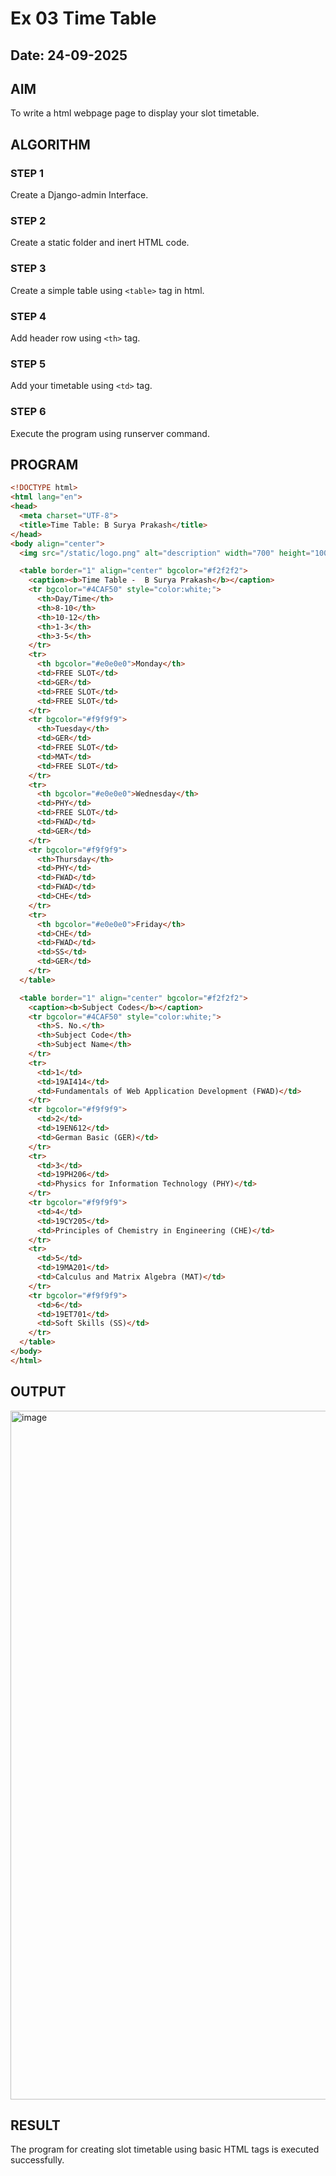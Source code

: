 # Ex 03 Time Table
## Date: 24-09-2025

## AIM
To write a html webpage page to display your slot timetable.

## ALGORITHM
### STEP 1
Create a Django-admin Interface.

### STEP 2
Create a static folder and inert HTML code.

### STEP 3
Create a simple table using ```<table>``` tag in html.

### STEP 4
Add header row using ```<th>``` tag.

### STEP 5
Add your timetable using ```<td>``` tag.

### STEP 6
Execute the program using runserver command.

## PROGRAM
```html
<!DOCTYPE html>
<html lang="en">
<head>
  <meta charset="UTF-8">
  <title>Time Table: B Surya Prakash</title>
</head>
<body align="center">
  <img src="/static/logo.png" alt="description" width="700" height="100">

  <table border="1" align="center" bgcolor="#f2f2f2">
    <caption><b>Time Table -  B Surya Prakash</b></caption>
    <tr bgcolor="#4CAF50" style="color:white;">
      <th>Day/Time</th>
      <th>8-10</th>
      <th>10-12</th>
      <th>1-3</th>
      <th>3-5</th>
    </tr>
    <tr>
      <th bgcolor="#e0e0e0">Monday</th>
      <td>FREE SLOT</td>
      <td>GER</td>
      <td>FREE SLOT</td>
      <td>FREE SLOT</td>
    </tr>
    <tr bgcolor="#f9f9f9">
      <th>Tuesday</th>
      <td>GER</td>
      <td>FREE SLOT</td>
      <td>MAT</td>
      <td>FREE SLOT</td>
    </tr>
    <tr>
      <th bgcolor="#e0e0e0">Wednesday</th>
      <td>PHY</td>
      <td>FREE SLOT</td>
      <td>FWAD</td>
      <td>GER</td>
    </tr>
    <tr bgcolor="#f9f9f9">
      <th>Thursday</th>
      <td>PHY</td>
      <td>FWAD</td>
      <td>FWAD</td>
      <td>CHE</td>
    </tr>
    <tr>
      <th bgcolor="#e0e0e0">Friday</th>
      <td>CHE</td>
      <td>FWAD</td>
      <td>SS</td>
      <td>GER</td>
    </tr>
  </table>

  <table border="1" align="center" bgcolor="#f2f2f2">
    <caption><b>Subject Codes</b></caption>
    <tr bgcolor="#4CAF50" style="color:white;">
      <th>S. No.</th>
      <th>Subject Code</th>
      <th>Subject Name</th>
    </tr>
    <tr>
      <td>1</td>
      <td>19AI414</td>
      <td>Fundamentals of Web Application Development (FWAD)</td>
    </tr>
    <tr bgcolor="#f9f9f9">
      <td>2</td>
      <td>19EN612</td>
      <td>German Basic (GER)</td>
    </tr>
    <tr>
      <td>3</td>
      <td>19PH206</td>
      <td>Physics for Information Technology (PHY)</td>
    </tr>
    <tr bgcolor="#f9f9f9">
      <td>4</td>
      <td>19CY205</td>
      <td>Principles of Chemistry in Engineering (CHE)</td>
    </tr>
    <tr>
      <td>5</td>
      <td>19MA201</td>
      <td>Calculus and Matrix Algebra (MAT)</td>
    </tr>
    <tr bgcolor="#f9f9f9">
      <td>6</td>
      <td>19ET701</td>
      <td>Soft Skills (SS)</td>
    </tr>
  </table>
</body>
</html>

```

## OUTPUT
<img width="1919" height="1102" alt="image" src="https://github.com/user-attachments/assets/6919bf48-dd95-4575-84a6-93a6266d98a9" />



## RESULT
The program for creating slot timetable using basic HTML tags is executed successfully.
